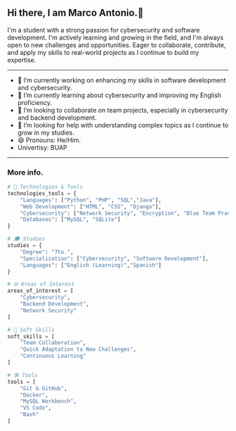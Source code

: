 ## Hi there, I am Marco Antonio.👋

I'm a student with a strong passion for cybersecurity and software development. I'm actively learning and growing in the field, and I'm always open to new challenges and opportunities. Eager to collaborate, contribute, and apply my skills to real-world projects as I continue to build my expertise.

---

- 🔭 I’m currently working on enhancing my skills in software development and cybersecurity.
- 🌱 I’m currently learning about cybersecurity and improving my English proficiency.
- 👯 I’m looking to collaborate on team projects, especially in cybersecurity and backend development.
- 🤔 I’m looking for help with understanding complex topics as I continue to grow in my studies.
- 😄 Pronouns: He/Him.
- Univertisy: BUAP

---

### More info.
```python
# 🚀 Technologies & Tools
technologies_tools = {
    "Languages": ["Python", "PHP", "SQL","Java"],
    "Web Development": ["HTML", "CSS", "Django"],
    "Cybersecurity": ["Network Security", "Encryption", "Blue Team Practices"],
    "Databases": ["MySQL", "SQLite"]
}

# 🎓 Studies
studies = {
    "Degree": "7to.",
    "Specialization": ["Cybersecurity", "Software Development"],
    "Languages": ["English (Learning)","Spanish"]
}

# 🌐 Areas of Interest
areas_of_interest = [
    "Cybersecurity",
    "Backend Development",
    "Network Security"
]

# 💼 Soft Skills
soft_skills = [
    "Team Collaboration",
    "Quick Adaptation to New Challenges",
    "Continuous Learning"
]

# 🛠 Tools
tools = [
    "Git & GitHub",
    "Docker",
    "MySQL Workbench",
    "VS Code",
    "Bash"
]
```

